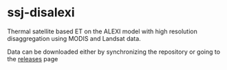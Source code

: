 # ssj-disalexi
Thermal satellite based ET on the ALEXI model with high resolution disaggregation using MODIS and Landsat data.

Data can be downloaded either by synchronizing the repository or going to the [releases](https://github.com/ssj-delta-cu/ssj-disalexi/releases) page